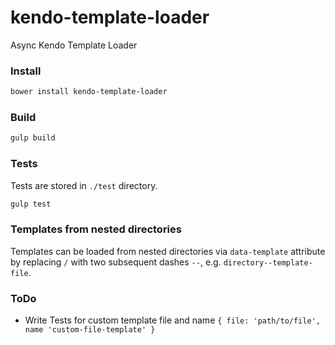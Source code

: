 # kendo-template-loader
Async Kendo Template Loader

### Install
```bash
bower install kendo-template-loader
```

### Build
```bash
gulp build
```

### Tests

Tests are stored in `./test` directory.

```bash
gulp test
```

### Templates from nested directories
Templates can be loaded from nested directories via `data-template` attribute by replacing `/` with two subsequent dashes `--`, e.g. `directory--template-file`.

### ToDo
- Write Tests for custom template file and name `{ file: 'path/to/file', name 'custom-file-template' }`
